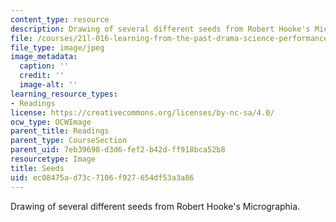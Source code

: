 ```yaml
---
content_type: resource
description: Drawing of several different seeds from Robert Hooke's Micrographia.
file: /courses/21l-016-learning-from-the-past-drama-science-performance-spring-2009/ec08475ad73c7106f927654df53a3a86_seeds.jpg
file_type: image/jpeg
image_metadata:
  caption: ''
  credit: ''
  image-alt: ''
learning_resource_types:
- Readings
license: https://creativecommons.org/licenses/by-nc-sa/4.0/
ocw_type: OCWImage
parent_title: Readings
parent_type: CourseSection
parent_uid: 7eb39698-d3d6-fef2-b42d-ff918bca52b8
resourcetype: Image
title: Seeds
uid: ec08475a-d73c-7106-f927-654df53a3a86
---
```

Drawing of several different seeds from Robert Hooke's Micrographia.